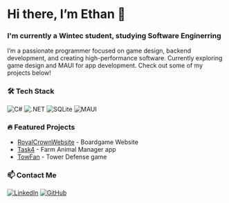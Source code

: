 # Hi there, I’m Ethan 👋

### I'm currently a Wintec student, studying Software Enginerring

I’m a passionate programmer focused on game design, backend development, and creating high-performance software. Currently exploring game design and MAUI for app development. Check out some of my projects below!

### 🛠 Tech Stack
![C#](https://img.shields.io/badge/-C%23-blue) ![.NET](https://img.shields.io/badge/-.NET-informational) ![SQLite](https://img.shields.io/badge/-SQLite-lightgrey) ![MAUI](https://img.shields.io/badge/-MAUI-blue)

### 🔥 Featured Projects
- [RoyalCrownWebsite](https://github.com/Ham-454/Comp602-RoyalCrownWebsite) - Boardgame Website
- [Task4](https://github.com/Arkimidus/Task4) - Farm Animal Manager app
- [TowFan](https://github.com/AntarcticMatt/TowFan) - Tower Defense game

### 📫 Contact Me
[![LinkedIn](https://img.shields.io/badge/-LinkedIn-blue)](https://www.linkedin.com/feed/?trk=guest_homepage-basic_nav-header-signin) [![GitHub](https://img.shields.io/badge/-GitHub-grey)](https://github.com/Arkimidus)
